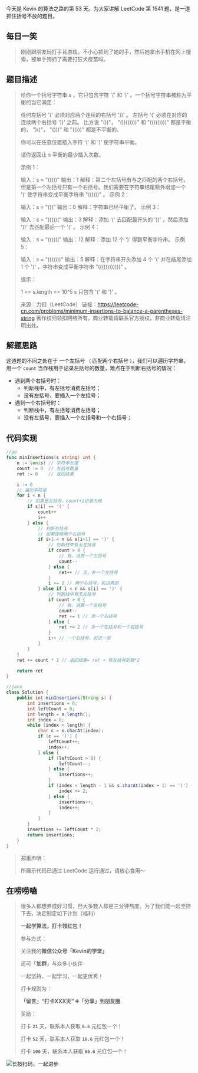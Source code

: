 今天是 Kevin 的算法之路的第 53 天。为大家讲解 LeetCode 第 1541 题，是一道抓住括号不放的题目。



## 每日一笑

> 刚刚跟朋友玩打手背游戏，不小心抓到了她的手，然后她拿出手机在网上搜索，被单手狗抓了需要打狂犬疫苗吗。



## 题目描述

> 给你一个括号字符串 s ，它只包含字符 '(' 和 ')' 。一个括号字符串被称为平衡的当它满足：
>
> 任何左括号 '(' 必须对应两个连续的右括号 '))' 。
> 左括号 '(' 必须在对应的连续两个右括号 '))' 之前。
> 比方说 "())"， "())(())))" 和 "(())())))" 都是平衡的， ")()"， "()))" 和 "(()))" 都是不平衡的。
>
> 你可以在任意位置插入字符 '(' 和 ')' 使字符串平衡。
>
> 请你返回让 s 平衡的最少插入次数。
>
>  
>
> 示例 1：
>
> 输入：s = "(()))"
> 输出：1
> 解释：第二个左括号有与之匹配的两个右括号，但是第一个左括号只有一个右括号。我们需要在字符串结尾额外增加一个 ')' 使字符串变成平衡字符串 "(())))" 。
> 示例 2：
>
> 输入：s = "())"
> 输出：0
> 解释：字符串已经平衡了。
> 示例 3：
>
> 输入：s = "))())("
> 输出：3
> 解释：添加 '(' 去匹配最开头的 '))' ，然后添加 '))' 去匹配最后一个 '(' 。
> 示例 4：
>
> 输入：s = "(((((("
> 输出：12
> 解释：添加 12 个 ')' 得到平衡字符串。
> 示例 5：
>
> 输入：s = ")))))))"
> 输出：5
> 解释：在字符串开头添加 4 个 '(' 并在结尾添加 1 个 ')' ，字符串变成平衡字符串 "(((())))))))" 。
>
>
> 提示：
>
> 1 <= s.length <= 10^5
> s 只包含 '(' 和 ')' 。
>
> 来源：力扣（LeetCode）
> 链接：https://leetcode-cn.com/problems/minimum-insertions-to-balance-a-parentheses-string
> 著作权归领扣网络所有。商业转载请联系官方授权，非商业转载请注明出处。



## 解题思路

这道题的不同之处在于 一个左括号 `（` 匹配两个右括号 `）`，我们可以遍历字符串，用一个 `count` 当作栈用于记录左括号的数量，难点在于判断右括号的情况：

- 遇到两个右括号时：
  - 判断栈中，有左括号消费左括号；
  - 没有左括号，要插入一个左括号；
- 遇到一个右括号时：
  - 判断栈中，有左括号消费左括号；
  - 没有左括号，要插入一个左括号和一个右括号；



## 代码实现

```go
//go
func minInsertions(s string) int {
	n := len(s) // 字符串长度
	count := 0  // 左括号数量
	ret := 0    // 返回结果

	i := 0
	// 遍历字符串
	for i < n {
		// 如果是左括号，count+1记录为栈
		if s[i] == '(' {
			count++
			i++
		} else {
			// 判断右括号
			// 如果连续两个右括号
			if i+1 < n && s[i+1] == ')' {
				// 判断栈中有无左括号
				if count > 0 {
					// 有，消费一个左括号
					count--
				} else {
					ret++ // 无，补一个左括号
				}
				i += 2 // 两个右括号，前进两部
			} else if i < n && s[i] == ')' {
				// 判断栈中有无左括号
				if count > 0 {
					// 有，消费一个左括号
					count--
					ret += 1 // 添一个右括号
				} else {
					ret += 2 // 添一个左括号和一个右括号
				}
				i++ // 一个右括号，前进一部
			}
		}
	}
	ret += count * 2 // 返回结果= ret + 有左括号的数*2

	return ret
}
```



```java
//java
class Solution {
    public int minInsertions(String s) {
        int insertions = 0;
        int leftCount = 0;
        int length = s.length();
        int index = 0;
        while (index < length) {
            char c = s.charAt(index);
            if (c == '(') {
                leftCount++;
                index++;
            } else {
                if (leftCount > 0) {
                    leftCount--;
                } else {
                    insertions++;
                }
                if (index < length - 1 && s.charAt(index + 1) == ')') {
                    index += 2;
                } else {
                    insertions++;
                    index++;
                }
            }
        }
        insertions += leftCount * 2;
        return insertions;
    }
}
```



> 郑重声明：
>
> 所展示代码已通过 LeetCode 运行通过，请放心食用～



## 在唠唠嗑

> 很多人都想养成好习惯，但大多数人却是三分钟热度。为了我们能一起坚持下去，决定制定如下计划（福利）
>
> **一起学算法，打卡领红包！**
>
> 参与方式：
>
> 关注我的**微信公众号「Kevin的学堂」**
>
> 还可「**加群**」与众多小伙伴
>
> 一起坚持，一起学习，一起更优秀！
>
> 打卡规则为：
>
> **「留言」“打卡XXX天” ➕「分享」到朋友圈**
>
> 奖励：
>
> 打卡 **`21`** 天，联系本人获取 **`6.6`** 元红包一个！
>
> 打卡 **`52`** 天，联系本人获取 **`16.6`** 元红包一个！
>
> 打卡 **`100`** 天，联系本人获取 **`66.6`** 元红包一个！



![长按扫码，一起进步](http://wesub.ifree258.top/wesubQRCode-2.png)